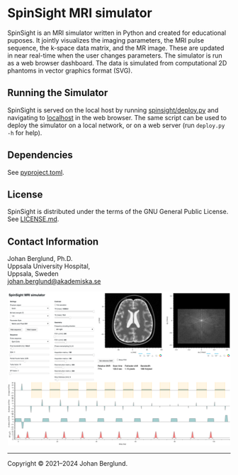 SpinSight MRI simulator
===
SpinSight is an MRI simulator written in Python and created for educational puposes. It jointly visualizes the imaging parameters, the MRI pulse sequence, the k-space data matrix, and the MR image. These are updated in near real-time when the user changes parameters. The simulator is run as a web browser dashboard. The data is simulated from computational 2D phantoms in vector graphics format (SVG).

Running the Simulator
---
SpinSight is served on the local host by running [spinsight/deploy.py](./spinsight/deploy.py) and navigating to [localhost](http://localhost) in the web browser. The same script can be used to deploy the simulator on a local network, or on a web server (run `deploy.py -h` for help).

Dependencies
------------
See [pyproject.toml](./pyproject.toml).

License
-------
SpinSight is distributed under the terms of the GNU General Public License. See [LICENSE.md](./LICENSE.md).

Contact Information
-------------------
Johan Berglund, Ph.D.  
Uppsala University Hospital,  
Uppsala, Sweden  
johan.berglund@akademiska.se

![](spinsight.png)

---
Copyright © 2021–2024 Johan Berglund.